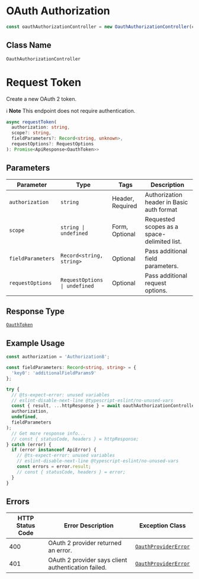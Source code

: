 # OAuth Authorization

```ts
const oauthAuthorizationController = new OauthAuthorizationController(client);
```

## Class Name

`OauthAuthorizationController`


# Request Token

Create a new OAuth 2 token.

:information_source: **Note** This endpoint does not require authentication.

```ts
async requestToken(
  authorization: string,
  scope?: string,
  fieldParameters?: Record<string, unknown>,
  requestOptions?: RequestOptions
): Promise<ApiResponse<OauthToken>>
```

## Parameters

| Parameter | Type | Tags | Description |
|  --- | --- | --- | --- |
| `authorization` | `string` | Header, Required | Authorization header in Basic auth format |
| `scope` | `string \| undefined` | Form, Optional | Requested scopes as a space-delimited list. |
| `fieldParameters` | `Record<string, string>` | Optional | Pass additional field parameters. |
| `requestOptions` | `RequestOptions \| undefined` | Optional | Pass additional request options. |

## Response Type

[`OauthToken`](../../doc/models/oauth-token.md)

## Example Usage

```ts
const authorization = 'Authorization8';

const fieldParameters: Record<string, string> = {
  'key0': 'additionalFieldParams9'
};

try {
  // @ts-expect-error: unused variables
  // eslint-disable-next-line @typescript-eslint/no-unused-vars
  const { result, ...httpResponse } = await oauthAuthorizationController.requestToken(
  authorization,
  undefined,
  fieldParameters
);
  // Get more response info...
  // const { statusCode, headers } = httpResponse;
} catch (error) {
  if (error instanceof ApiError) {
    // @ts-expect-error: unused variables
    // eslint-disable-next-line @typescript-eslint/no-unused-vars
    const errors = error.result;
    // const { statusCode, headers } = error;
  }
}
```

## Errors

| HTTP Status Code | Error Description | Exception Class |
|  --- | --- | --- |
| 400 | OAuth 2 provider returned an error. | [`OauthProviderError`](../../doc/models/oauth-provider-error.md) |
| 401 | OAuth 2 provider says client authentication failed. | [`OauthProviderError`](../../doc/models/oauth-provider-error.md) |

